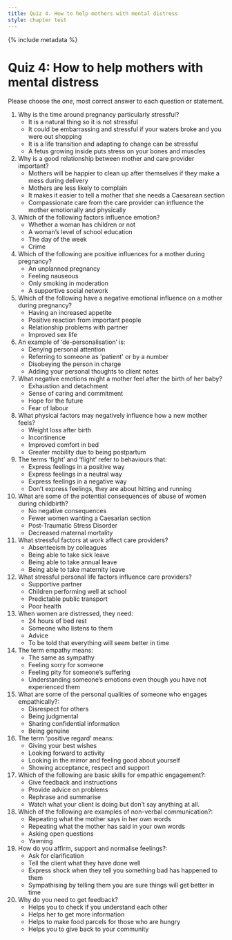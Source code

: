 ```yaml
---
title: Quiz 4. How to help mothers with mental distress
style: chapter test
---
```


{% include metadata %}

# Quiz 4: How to help mothers with mental distress
 
Please choose the *one*, most correct answer to each question or statement.
 
1.	Why is the time around pregnancy particularly stressful?
	-	It is a natural thing so it is not stressful
	-	It could be embarrassing and stressful if your waters broke and you were out shopping
	+	It is a life transition and adapting to change can be stressful
	-	A fetus growing inside puts stress on your bones and muscles
2.	Why is a good relationship between mother and care provider important?
	-	Mothers will be happier to clean up after themselves if they make a mess during delivery
	-	Mothers are less likely to complain
	-	It makes it easier to tell a mother that she needs a Caesarean section
	+	Compassionate care from the care provider can influence the mother emotionally and physically
3.	Which of the following factors influence emotion?
	-	Whether a woman has children or not
	-	A woman’s level of school education
	-	The day of the week
	+	Crime
4.	Which of the following are positive influences for a mother during pregnancy?
	-	An unplanned pregnancy
	-	Feeling nauseous
	-	Only smoking in moderation
	+	A supportive social network
5.	Which of the following have a negative emotional influence on a mother during pregnancy?
	-	Having an increased appetite
	-	Positive reaction from important people
	+	Relationship problems with partner
	-	Improved sex life
6.	An example of ‘de-personalisation’ is:
	-	Denying personal attention
	+	Referring to someone as 'patient' or by a number
	-	Disobeying the person in charge
	-	Adding your personal thoughts to client notes
7.	What negative emotions might a mother feel after the birth of her baby?
	+	Exhaustion and detachment
	-	Sense of caring and commitment
	-	Hope for the future
	-	Fear of labour 
8.	What physical factors may negatively influence how a new mother feels?
	-	Weight loss after birth
	+	Incontinence
	-	Improved comfort in bed
	-	Greater mobility due to being postpartum
9.	The terms ‘fight’ and ‘flight’ refer to behaviours that:
	-	Express feelings in a positive way
	-	Express feelings in a neutral way
	+	Express feelings in a negative way
	-	Don’t express feelings, they are about hitting and running
10.	What are some of the potential consequences of abuse of women during childbirth?
	-	No negative consequences
	-	Fewer women wanting a Caesarian section
	+	Post-Traumatic Stress Disorder
	-	Decreased maternal mortality
11.	What stressful factors at work affect care providers?
	+	Absenteeism by colleagues
	-	Being able to take sick leave
	-	Being able to take annual leave
	-	Being able to take maternity leave
12.	What stressful personal life factors influence care providers? 
	-	Supportive partner
	-	Children performing well at school
	-	Predictable public transport
	+	Poor health
13.	When women are distressed, they need:
	-	24 hours of bed rest
	+	Someone who listens to them
	-	Advice
	-	To be told that everything will seem better in time
14.	The term empathy means:
	-	The same as sympathy
	-	Feeling sorry for someone
	-	Feeling pity for someone’s suffering
	+	Understanding someone’s emotions even though you have not experienced them
15.	What are some of the personal qualities of someone who engages empathically?:
	-	Disrespect for others 
	-	Being judgmental 
	-	Sharing confidential information
	+	Being genuine
16. The term ‘positive regard’ means:
	-	Giving your best wishes
	-	Looking forward to activity
	-	Looking in the mirror and feeling good about yourself
	+	Showing acceptance, respect and support
17. Which of the following are basic skills for empathic engagement?:
	-	Give feedback and instructions
	-	Provide advice on problems
	+	Rephrase and summarise
	-	Watch what your client is doing but don’t say anything at all. 
18.	Which of the following are examples of non-verbal communication?:
	-	Repeating what the mother says in her own words
	-	Repeating what the mother has said in your own words
	-	Asking open questions
	+	Yawning
19.	How do you affirm, support and normalise feelings?:
	-	Ask for clarification
	+	Tell the client what they have done well
	-	Express shock when they tell you something bad has happened to them
	-	Sympathising by telling them you are sure things will get better in time
20. Why do you need to get feedback?
	+	Helps you to check if you understand each other
	-	Helps her to get more information
	-	Helps to make food parcels for those who are hungry
	-	Helps you to give back to your community
